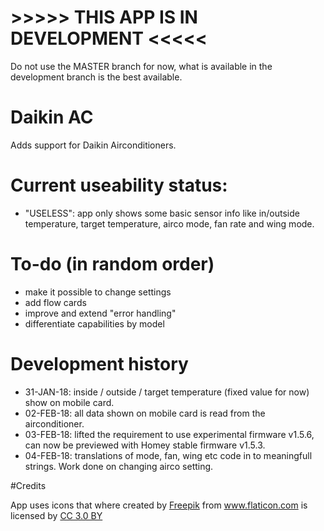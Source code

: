 #    >>>>>  THIS APP IS IN DEVELOPMENT  <<<<<
Do not use the MASTER branch for now, what is available in the development branch is the best available.

# Daikin AC
Adds support for Daikin Airconditioners.

# Current useability status:
* "USELESS": app only shows some basic sensor info like in/outside temperature, target temperature, airco mode, fan rate and wing mode.

# To-do (in random order)
* make it possible to change settings
* add flow cards
* improve and extend "error handling"
* differentiate capabilities by model

# Development history
* 31-JAN-18: inside / outside / target temperature (fixed value for now) show on mobile card.
* 02-FEB-18: all data shown on mobile card is read from the airconditioner.
* 03-FEB-18: lifted the requirement to use experimental firmware v1.5.6, can now be previewed with Homey stable firmware v1.5.3.
* 04-FEB-18: translations of mode, fan, wing etc code in to meaningfull strings. Work done on changing airco setting.

#Credits
<div>App uses icons that where created by <a href="http://www.freepik.com" title="Freepik">Freepik</a> from <a href="https://www.flaticon.com/" title="Flaticon">www.flaticon.com</a> is licensed by <a href="http://creativecommons.org/licenses/by/3.0/" title="Creative Commons BY 3.0" target="_blank">CC 3.0 BY</a></div>